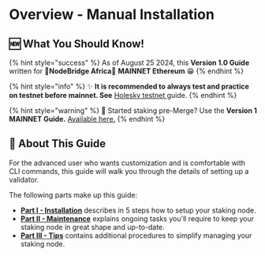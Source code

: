 # Overview - Manual Installation

## :new: What You Should Know!

{% hint style="success" %}
As of August 25 2024, this **Version 1.0 Guide** written for **🦉NodeBridge Africa**🦉 **MAINNET Ethereum** :grin:
{% endhint %}

{% hint style="info" %}
:sparkles: **It is recommended to always test and practice on testnet before mainnet. See** [Holesky testnet ](../../../nodes/ethereum-node/testnet-holesky-validator/)guide.
{% endhint %}

{% hint style="warning" %}
:eyes: Started staking pre-Merge? Use the **Version 1 MAINNET Guide.** [Available here.](../../../nodes/ethereum-node/archived-guides/guide-or-how-to-setup-a-validator-on-eth2-mainnet/)
{% endhint %}

## :wrench: About This Guide

For the advanced user who wants customization and is comfortable with CLI commands, this guide will walk you through the details of setting up a validator.

The following parts make up this guide:

* [**Part I - Installation**](../../ethereum-staking-guide/setting-up-a-validator-on-eth2-mainnet/part-i-installation-1/) describes in 5 steps how to setup your staking node.
* [**Part II - Maintenance**](../../ethereum-staking-guide/setting-up-a-validator-on-eth2-mainnet/part-ii-maintenance-1/) explains ongoing tasks you'll require to keep your staking node in great shape and up-to-date.
* [**Part III - Tips**](../../ethereum-staking-guide/setting-up-a-validator-on-eth2-mainnet/part-iii-tips-1/) contains additional procedures to simplify managing your staking node.
